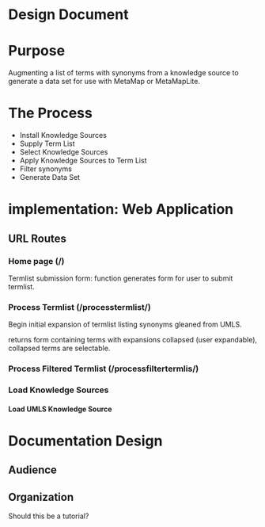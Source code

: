 # Design Document

# Purpose

Augmenting a list of terms with synonyms from a knowledge source to
generate a data set for use with MetaMap or MetaMapLite.

# The Process

+ Install Knowledge Sources
+ Supply Term List
+ Select Knowledge Sources
+ Apply Knowledge Sources to Term List
+ Filter synonyms
+ Generate Data Set


# implementation: Web Application 

## URL Routes

### Home page (/)

Termlist submission form: function generates form for user to submit termlist.

### Process Termlist (/processtermlist/)

Begin initial expansion of termlist listing synonyms gleaned from UMLS.

returns form containing terms with expansions collapsed (user
expandable), collapsed terms are selectable.

### Process Filtered Termlist (/processfiltertermlis/)

### Load Knowledge Sources

#### Load UMLS Knowledge Source



# Documentation Design

## Audience

## Organization

Should this be a tutorial?


